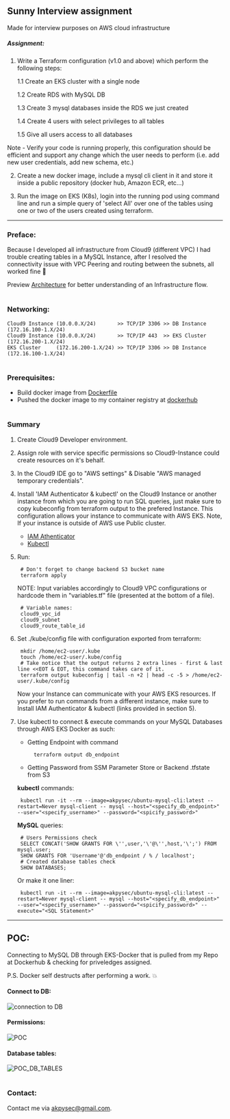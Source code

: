 ## Sunny Interview assignment
Made for interview purposes on AWS cloud infrastructure

##### Assignment:

1. Write a Terraform configuration (v1.0 and above) which perform the following steps:

    1.1 Create an EKS cluster with a single node

    1.2 Create RDS with MySQL DB

    1.3 Create 3 mysql databases inside the RDS we just created

    1.4 Create 4 users with select privileges to all tables

    1.5 Give all users access to all databases

Note - Verify your code is running properly, this configuration should be efficient and support any change which the user needs to perform (i.e. add new user credentials, add new schema, etc.)

2. Create a new docker image, include a mysql cli client in it and store it inside a public repository (docker hub, Amazon ECR, etc…)

3. Run the image on EKS (K8s), login into the running pod using command line and run a simple query of 'select All' over one of the tables using one or two of the users created using terraform.

---

### Preface:

Because I developed all infrastructure from Cloud9 (different VPC) I had trouble creating tables in a MySQL Instance,
after I resolved the connectivity issue with VPC Peering and routing between the subnets, all worked fine 🎉

Preview [Architecture](".architecture/ARCH_2021_V01.pdf") for better understanding of an Infrastructure flow.
#

### Networking:

    Cloud9 Instance (10.0.0.X/24)       >> TCP/IP 3306 >> DB Instance (172.16.100-1.X/24)
    Cloud9 Instance (10.0.0.X/24)       >> TCP/IP 443  >> EKS Cluster (172.16.200-1.X/24)
    EKS Cluster     (172.16.200-1.X/24) >> TCP/IP 3306 >> DB Instance (172.16.100-1.X/24)

#

### Prerequisites:


- Build docker image from [Dockerfile]("./docker/Dockerfile")
- Pushed the docker image to my container registry at [dockerhub](https://hub.docker.com/repository/docker/akpysec/ubuntu-mysql-cli)

#

### Summary

1) Create Cloud9 Developer environment.
2) Assign role with service specific permissions so Cloud9-Instance could create resources on it's behalf.
3) In the Cloud9 IDE go to "AWS settings" & Disable "AWS managed temporary credentials".
4) Install 'IAM Authenticator & kubectl' on the Cloud9 Instance or another instance from which you are going to run SQL queries, just make sure to copy kubeconfig from terraform output to the prefered Instance. This configuration allows your instance to communicate with AWS EKS. Note, If your instance is outside of AWS use Public cluster.

    - [IAM Athenticator](https://docs.aws.amazon.com/eks/latest/userguide/install-aws-iam-authenticator.html) 
    - [Kubectl](https://docs.aws.amazon.com/eks/latest/userguide/install-kubectl.html)

5) Run:
    
        # Don't forget to change backend S3 bucket name
        terraform apply

    NOTE: Input variables accordingly to Cloud9 VPC configurations or hardcode them in "variables.tf" file (presented at the bottom of a file).
        
        # Variable names:
        cloud9_vpc_id
        cloud9_subnet
        cloud9_route_table_id

7) Set ./kube/config file with configuration exported from terraform:

        mkdir /home/ec2-user/.kube
        touch /home/ec2-user/.kube/config
        # Take notice that the output returns 2 extra lines - first & last line <<EOT & EOT, this command takes care of it.
        terraform output kubeconfig | tail -n +2 | head -c -5 > /home/ec2-user/.kube/config
        

    Now your Instance can communicate with your AWS EKS resources. If you prefer to run commands from a different instance, make sure to Install IAM Authenticator & kubectl (links provided in section 5).

8) Use kubectl to connect & execute commands on your MySQL Databases through AWS EKS Docker as such:

    - Getting Endpoint with command
 
            terraform output db_endpoint
            
    - Getting Password from SSM Parameter Store or Backend .tfstate from S3

    **kubectl** commands:

        kubectl run -it --rm --image=akpysec/ubuntu-mysql-cli:latest --restart=Never mysql-client -- mysql --host="<specify_db_endpoint>" --user="<specify_username>" --password="<spicify_password>"
    **MySQL** queries:
        
        # Users Permissions check
        SELECT CONCAT('SHOW GRANTS FOR \'',user,'\'@\'',host,'\';') FROM mysql.user;
        SHOW GRANTS FOR 'Username'@'db_endpoint / % / localhost';
        # Created database tables check
        SHOW DATABASES;
        
    Or make it one liner:
        
        kubectl run -it --rm --image=akpysec/ubuntu-mysql-cli:latest --restart=Never mysql-client -- mysql --host="<specify_db_endpoint>" --user="<specify_username>" --password="<spicify_password>" --execute="<SQL Statement>"

---

## POC:

Connecting to MySQL DB through EKS-Docker that is pulled from my Repo at Dockerhub & checking for priveledges assigned.

P.S. Docker self destructs after performing a work. 💥

#### Connect to DB:

![connection to DB](https://user-images.githubusercontent.com/48283299/147382338-fdec49f4-7353-4abb-b34a-2b52f29d64b2.PNG)

#### Permissions:

![POC](https://user-images.githubusercontent.com/48283299/147395839-71175898-80c7-4fda-88e5-258132ce05eb.PNG)

#### Database tables:

![POC_DB_TABLES](https://user-images.githubusercontent.com/48283299/147400732-fd0a734d-7d3f-4976-8c9a-af8aea008cd3.PNG)

#

### Contact:
Contact me via <akpysec@gmail.com>.

#
